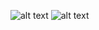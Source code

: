 ![alt text](https://drive.google.com/file/d/15jE1FLP1MSTY7F4SAs7kcFJ6k0g6V1id/view?usp=sharing)
![alt text](https://drive.google.com/file/d/1NzxPTl_PtidihsgMvTPqEd-NT9FmPvOm/view?usp=drive_link)